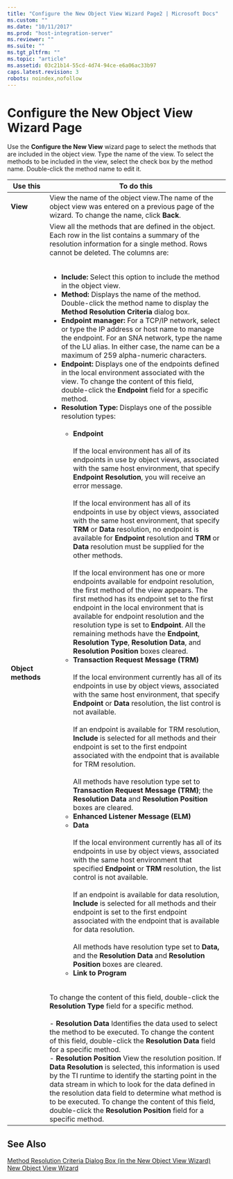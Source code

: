 ```yaml
---
title: "Configure the New Object View Wizard Page2 | Microsoft Docs"
ms.custom: ""
ms.date: "10/11/2017"
ms.prod: "host-integration-server"
ms.reviewer: ""
ms.suite: ""
ms.tgt_pltfrm: ""
ms.topic: "article"
ms.assetid: 03c21b14-55cd-4d74-94ce-e6a06ac33b97
caps.latest.revision: 3
robots: noindex,nofollow
---
```

# Configure the New Object View Wizard Page
Use the **Configure the New View** wizard page to select the methods that are included in the object view. Type the name of the view. To select the methods to be included in the view, select the check box by the method name. Double-click the method name to edit it.  
  
|Use this|To do this|  
|--------------|----------------|  
|**View**|View the name of the object view.The name of the object view was entered on a previous page of the wizard. To change the name, click **Back**.|  
|**Object methods**|View all the methods that are defined in the object. Each row in the list contains a summary of the resolution information for a single method. Rows cannot be deleted. The columns are:<br /><br /> <ul><li>**Include:** Select this option to include the method in the object view.</li><li>**Method:** Displays the name of the method. Double-click the method name to display the **Method Resolution Criteria** dialog box.</li><li>**Endpoint manager:** For a TCP/IP network, select or type the IP address or host name to manage the endpoint. For an SNA network, type the name of the LU alias. In either case, the name can be a maximum of 259 alpha-numeric characters.</li><li>**Endpoint:** Displays one of the endpoints defined in the local environment associated with the view. To change the content of this field, double-click the **Endpoint** field for a specific method.</li><li>**Resolution Type:** Displays one of the possible resolution types:<br /><br /> <ul><li>**Endpoint**<br /><br />         If the local environment has all of its endpoints in use by object views, associated with the same host environment, that specify **Endpoint Resolution**, you will receive an error message.<br /><br />         If the local environment has all of its endpoints in use by object views, associated with the same host environment, that specify **TRM** or **Data** resolution, no endpoint is available for **Endpoint** resolution and **TRM** or **Data** resolution must be supplied for the other methods.<br /><br />         If the local environment has one or more endpoints available for endpoint resolution, the first method of the view appears. The first method has its endpoint set to the first endpoint in the local environment that is available for endpoint resolution and the resolution type is set to **Endpoint**. All the remaining methods have the **Endpoint**, **Resolution Type**, **Resolution Data**, and **Resolution Position** boxes cleared.</li><li>**Transaction Request Message (TRM)**<br /><br />         If the local environment currently has all of its endpoints in use by object views, associated with the same host environment, that specify **Endpoint** or **Data** resolution, the list control is not available.<br /><br />         If an endpoint is available for TRM resolution, **Include** is selected for all methods and their endpoint is set to the first endpoint associated with the endpoint that is available for TRM resolution.<br /><br />         All methods have resolution type set to **Transaction Request Message (TRM)**; the **Resolution Data** and **Resolution Position** boxes are cleared.</li><li>**Enhanced Listener Message (ELM)**</li><li>**Data**<br /><br />         If the local environment currently has all of its endpoints in use by object views, associated with the same host environment that specified **Endpoint** or **TRM** resolution, the list control is not available.<br /><br />         If an endpoint is available for data resolution, **Include** is selected for all methods and their endpoint is set to the first endpoint associated with the endpoint that is available for data resolution.<br /><br />         All methods have resolution type set to **Data,** and the **Resolution Data** and **Resolution Position** boxes are cleared.</li><li>**Link to Program**</li></ul></li></ul><br /> To change the content of this field, double-click the **Resolution Type** field for a specific method.<br /><br /> -   **Resolution Data** Identifies the data used to select the method to be executed. To change the content of this field, double-click the **Resolution Data** field for a specific method.<br />-   **Resolution Position** View the resolution position. If **Data Resolution** is selected, this information is used by the TI runtime to identify the starting point in the data stream in which to look for the data defined in the resolution data field to determine what method is to be executed. To change the content of this field, double-click the **Resolution Position** field for a specific method.|  
  
## See Also  
 [Method Resolution Criteria Dialog Box (in the New Object View Wizard)](../core/method-resolution-criteria-dialog-box-in-the-new-object-view-wizard.md)   
 [New Object View Wizard](../core/new-object-view-wizard.md)
